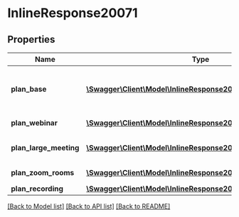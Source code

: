 # InlineResponse20071

## Properties
Name | Type | Description | Notes
------------ | ------------- | ------------- | -------------
**plan_base** | [**\Swagger\Client\Model\InlineResponse20071PlanBase[]**](InlineResponse20071PlanBase.md) | The base plan subscribed for the sub account. | [optional] 
**plan_webinar** | [**\Swagger\Client\Model\InlineResponse20071PlanWebinar[]**](InlineResponse20071PlanWebinar.md) | Webinar Plan | [optional] 
**plan_large_meeting** | [**\Swagger\Client\Model\InlineResponse20071PlanLargeMeeting[]**](InlineResponse20071PlanLargeMeeting.md) | Large Meeting Plan | [optional] 
**plan_zoom_rooms** | [**\Swagger\Client\Model\InlineResponse20071PlanZoomRooms[]**](InlineResponse20071PlanZoomRooms.md) | Zoom Rooms Plan | [optional] 
**plan_recording** | [**\Swagger\Client\Model\InlineResponse20071PlanRecording**](InlineResponse20071PlanRecording.md) |  | [optional] 

[[Back to Model list]](../README.md#documentation-for-models) [[Back to API list]](../README.md#documentation-for-api-endpoints) [[Back to README]](../README.md)


